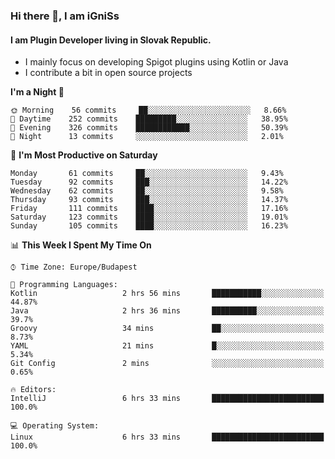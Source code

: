 ### Hi there 👋, I am iGniSs

#### I am Plugin Developer living in Slovak Republic.
- I mainly focus on developing Spigot plugins using Kotlin or Java
- I contribute a bit in open source projects

<!--START_SECTION:waka-->
**I'm a Night 🦉** 

```text
🌞 Morning    56 commits     ██░░░░░░░░░░░░░░░░░░░░░░░   8.66% 
🌆 Daytime    252 commits    █████████░░░░░░░░░░░░░░░░   38.95% 
🌃 Evening    326 commits    ████████████░░░░░░░░░░░░░   50.39% 
🌙 Night      13 commits     ░░░░░░░░░░░░░░░░░░░░░░░░░   2.01%

```
📅 **I'm Most Productive on Saturday** 

```text
Monday       61 commits     ██░░░░░░░░░░░░░░░░░░░░░░░   9.43% 
Tuesday      92 commits     ███░░░░░░░░░░░░░░░░░░░░░░   14.22% 
Wednesday    62 commits     ██░░░░░░░░░░░░░░░░░░░░░░░   9.58% 
Thursday     93 commits     ███░░░░░░░░░░░░░░░░░░░░░░   14.37% 
Friday       111 commits    ████░░░░░░░░░░░░░░░░░░░░░   17.16% 
Saturday     123 commits    ████░░░░░░░░░░░░░░░░░░░░░   19.01% 
Sunday       105 commits    ████░░░░░░░░░░░░░░░░░░░░░   16.23%

```


📊 **This Week I Spent My Time On** 

```text
⌚︎ Time Zone: Europe/Budapest

💬 Programming Languages: 
Kotlin                   2 hrs 56 mins       ███████████░░░░░░░░░░░░░░   44.87% 
Java                     2 hrs 36 mins       ██████████░░░░░░░░░░░░░░░   39.7% 
Groovy                   34 mins             ██░░░░░░░░░░░░░░░░░░░░░░░   8.73% 
YAML                     21 mins             █░░░░░░░░░░░░░░░░░░░░░░░░   5.34% 
Git Config               2 mins              ░░░░░░░░░░░░░░░░░░░░░░░░░   0.65%

🔥 Editors: 
IntelliJ                 6 hrs 33 mins       █████████████████████████   100.0%

💻 Operating System: 
Linux                    6 hrs 33 mins       █████████████████████████   100.0%

```


<!--END_SECTION:waka-->